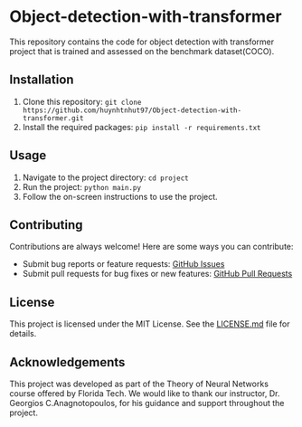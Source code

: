 # Object-detection-with-transformer
This repository contains the code for object detection with transformer project that is trained and assessed on the benchmark dataset(COCO).
## Installation

1. Clone this repository: `git clone https://github.com/huynhtnhut97/Object-detection-with-transformer.git`
2. Install the required packages: `pip install -r requirements.txt`

## Usage

1. Navigate to the project directory: `cd project`
2. Run the project: `python main.py`
3. Follow the on-screen instructions to use the project.

## Contributing

Contributions are always welcome! Here are some ways you can contribute:

- Submit bug reports or feature requests: [GitHub Issues](https://github.com/huynhtnhut97/Object-detection-with-transformer/issues)
- Submit pull requests for bug fixes or new features: [GitHub Pull Requests](https://github.com/huynhtnhut97/Object-detection-with-transformert/pulls)

## License

This project is licensed under the MIT License. See the [LICENSE.md](LICENSE.md) file for details.

## Acknowledgements
This project was developed as part of the Theory of Neural Networks course offered by Florida Tech. We would like to thank our instructor, Dr. Georgios C.Anagnotopoulos, for his guidance and support throughout the project.
